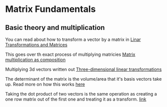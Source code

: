 # Matrix Fundamentals

## Basic theory and multiplication 
You can read about how to transform a vector by a matrix in [Linar Transformations and Matrices](../Essence_of_linear_algebra/003_Linear_transformations_and_matrices)

This goes over th exact process of multiplying matricies [Matrix multiplication as composition](../Essence_of_linear_algebra/004_Matrix_multiplication_as_composition)

Multiplying 3d vectors written out [Three-dimensional linear transformations](../Essence_of_linear_algebra/005_Three-dimensional_linear_transformations)

The determinant of the matrix is the volume/area that it's basis vectors take up. Read more on how this works [here](../Essence_of_linear_algebra/006_The_determinant)

Taking the dot product of two vectors is the same operation as creating a one row matrix out of the first one and treating it as a transform. [link](../Essence_of_linear_algebra/009_Dot_products_and_duality)

